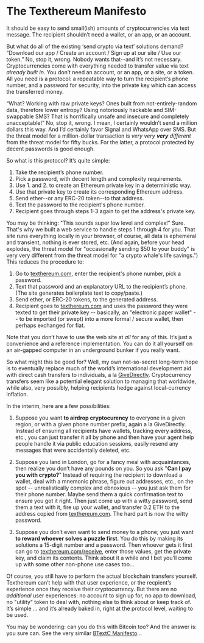 The Texthereum Manifesto
========================

It should be easy to send small(ish) amounts of cryptocurrencies via text message.
The recipient shouldn’t need a wallet, or an app, or an account.

But what do all of the existing ‘send crypto via text’ solutions demand?
“Download our app / Create an account / Sign up at our site / Use our token.”
No, stop it, wrong. Nobody wants that--and it’s not necessary. Cryptocurrencies
come with everything needed to transfer value via text _already built in_.
You don’t need an account, or an app, or a site, or a token. All you need is a
protocol: a repeatable way to turn the recipient’s phone number, and a password
for security, into the private key which can access the transferred money.

“What? Working with raw private keys? Ones built from not-entirely-random data,
therefore lower entropy? Using notoriously hackable and SIM-swappable SMS? That
is horrifically unsafe and insecure and completely unacceptable!” No, stop it,
wrong. I mean, I certainly wouldn’t send a million dollars this way. And I’d
certainly favor Signal and WhatsApp over SMS. But the threat model for a
million-dollar transaction is _very very **very** different_ from the threat
model for fifty bucks. For the latter, a protocol protected by decent
passwords is good enough.

So what is this protocol? It’s quite simple:
1. Take the recipient’s phone number.
2. Pick a password, with decent length and complexity requirements.
3. Use 1. and 2. to create an Ethereum private key in a deterministic way.
4. Use that private key to create its corresponding Ethereum address.
5. Send ether--or any ERC-20 token--to that address.
6. Text the password to the recipient's phone number.
7. Recipient goes through steps 1-3 again to get the address's private key.

You may be thinking: "This sounds super low level and complex!" Sure. That's
why we built a web service to handle steps 1 through 4 for you. That site
runs everything locally in your browser, of course, all data is ephemeral and
transient, nothing is ever stored, etc. (And again, before your head explodes,
the threat model for "occasionally sending $50 to your buddy" is very very
different from the threat model for "a crypto whale's life savings.") This
reduces the procedure to:
1. Go to [texthereum.com](https://texthereum.com), enter the recipient's phone number, pick a password.
2. Text that password and an explanatory URL to the recipient’s phone.
(The site generates boilerplate text to copy/paste.)
3. Send ether, or ERC-20 tokens, to the generated address.
4. Recipient goes to [texthereum.com](https://texthereum.com/receive) and uses the
password they were texted to get their private key -- basically, an
"electronic paper wallet" -- to be imported (or swept) into a more
formal / secure wallet, then perhaps exchanged for fiat.

Note that you don’t have to use the web site at _all_ for any of this. It’s
just a convenience and a reference implementation. You can do it all yourself
on an air-gapped computer in an underground bunker if you really want.

So what might this be good for? Well, my own not-so-secret long-term hope is
to eventually replace much of the world’s international development aid with
direct cash transfers to individuals, a la [GiveDirectly](https://www.givedirectly.org/). Cryptocurrency
transfers seem like a potential elegant solution to managing that worldwide,
while also, very possibly, helping recipients hedge against local-currency
inflation.

In the interim, here are a few possibilities:

1. Suppose you want **to airdrop cryptocurency** to everyone in a given region,
or with a given phone number prefix, again a la GiveDirectly. Instead of
ensuring all recipients have wallets, tracking every address, etc., you can
just transfer it all by phone and then have your agent help people handle it
via public education sessions, easily resend any messages that were
accidentally deleted, etc.

2. Suppose you land in London, go for a fancy meal with acquaintances, then
realize you don’t have any pounds on you. So you ask "**Can I pay you with
crypto?**" Instead of requiring the recipient to download a wallet, deal with a
mnemonic phrase, figure out addresses, etc., on the spot -- unrealistically
complex and obnoxious -- you just ask them for their phone number. Maybe send
them a quick confirmation text to ensure you got it right. Then just come up
with a witty password, send them a text with it, fire up your wallet, and
transfer 0.2 ETH to the address copied from [texthereum.com](https://texthereum.com). The hard part is
now the witty password.

3. Suppose you don’t even want to send money to a phone; you just want **to
reward whoever solves a puzzle first**. You do this by making its solutions
a 15-digit number and a password. Then whoever gets it first can go to
[texthereum.com/receive](https://texthereum.com/receive), enter those values, get the private key, and claim its
contents. Think about it a while and I bet you’ll come up with some other
non-phone use cases too...

Of course, you still have to perform the actual blockchain transfers yourself.
Texthereum can’t help with that user experience, or the recpient’s experience
once they receive their cryptocurrency. But there are no _additional_ user
experiences: no account to sign up for, no app to download, no "utility" token
to deal with, nothing else to think about or keep track of. It’s simple ... and
it’s already baked in, right at the protocol level, waiting to be used.

You may be wondering: can you do this with Bitcoin too? And the answer is:
you sure can. See the very similar
[BTextC Manifesto](https://github.com/rezendi/texthereum/blob/main/btextc/MANIFESTO.md)...

